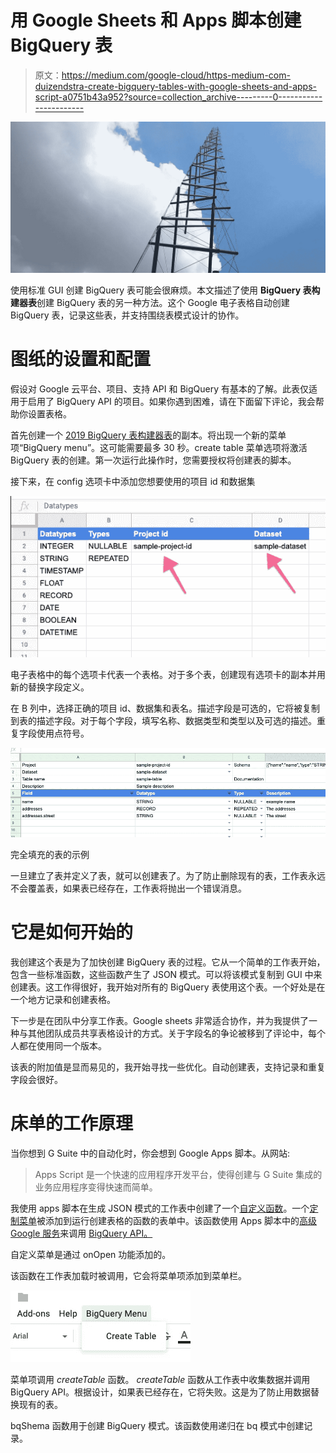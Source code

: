 # 用 Google Sheets 和 Apps 脚本创建 BigQuery 表

> 原文：<https://medium.com/google-cloud/https-medium-com-duizendstra-create-bigquery-tables-with-google-sheets-and-apps-script-a0751b43a952?source=collection_archive---------0----------------------->

![](img/a45248cdacc719d59f4b6f89ba3a2f28.png)

使用标准 GUI 创建 BigQuery 表可能会很麻烦。本文描述了使用 **BigQuery 表构建器表**创建 BigQuery 表的另一种方法。这个 Google 电子表格自动创建 BigQuery 表，记录这些表，并支持围绕表模式设计的协作。

# 图纸的设置和配置

假设对 Google 云平台、项目、支持 API 和 BigQuery 有基本的了解。此表仅适用于启用了 BigQuery API 的项目。如果你遇到困难，请在下面留下评论，我会帮助你设置表格。

首先创建一个 [2019 BigQuery 表构建器表](https://docs.google.com/spreadsheets/d/1mYftiWPLmACPTXv-M4RrfcFeMCQ-HP62tAYbj8bggMA/copy)的副本。将出现一个新的菜单项“BigQuery menu”。这可能需要最多 30 秒。create table 菜单选项将激活 BigQuery 表的创建。第一次运行此操作时，您需要授权将创建表的脚本。

接下来，在 config 选项卡中添加您想要使用的项目 id 和数据集

![](img/2e31ae286a0c0692f7e454b58c33202e.png)

电子表格中的每个选项卡代表一个表格。对于多个表，创建现有选项卡的副本并用新的替换字段定义。

在 B 列中，选择正确的项目 id、数据集和表名。描述字段是可选的，它将被复制到表的描述字段。对于每个字段，填写名称、数据类型和类型以及可选的描述。重复字段使用点符号。

![](img/a5b815acd66d41f07553c63f82d8cf42.png)

完全填充的表的示例

一旦建立了表并定义了表，就可以创建表了。为了防止删除现有的表，工作表永远不会覆盖表，如果表已经存在，工作表将抛出一个错误消息。

# **它是如何开始的**

我创建这个表是为了加快创建 BigQuery 表的过程。它从一个简单的工作表开始，包含一些标准函数，这些函数产生了 JSON 模式。可以将该模式复制到 GUI 中来创建表。这工作得很好，我开始对所有的 BigQuery 表使用这个表。一个好处是在一个地方记录和创建表格。

下一步是在团队中分享工作表。Google sheets 非常适合协作，并为我提供了一种与其他团队成员共享表格设计的方式。关于字段名的争论被移到了评论中，每个人都在使用同一个版本。

该表的附加值是显而易见的，我开始寻找一些优化。自动创建表，支持记录和重复字段会很好。

# 床单的工作原理

当你想到 G Suite 中的自动化时，你会想到 Google Apps 脚本。从网站:

> Apps Script 是一个快速的应用程序开发平台，使得创建与 G Suite 集成的业务应用程序变得快速而简单。

我使用 apps 脚本在生成 JSON 模式的工作表中创建了一个[自定义函数](https://developers.google.com/apps-script/guides/sheets/functions)。一个[定制菜单](https://developers.google.com/apps-script/guides/menus)被添加到运行创建表格的函数的表单中。该函数使用 Apps 脚本中的[高级 Google 服务](https://developers.google.com/apps-script/guides/services/advanced)来调用 [BigQuery API。](https://developers.google.com/apps-script/advanced/bigquery)

自定义菜单是通过 onOpen 功能添加的。

该函数在工作表加载时被调用，它会将菜单项添加到菜单栏。

![](img/4bc251de8ba3138118b835725ac923bf.png)

菜单项调用 *createTable* 函数。 *createTable* 函数从工作表中收集数据并调用 BigQuery API。根据设计，如果表已经存在，它将失败。这是为了防止用数据替换现有的表。

bqShema 函数用于创建 BigQuery 模式。该函数使用递归在 bq 模式中创建记录。